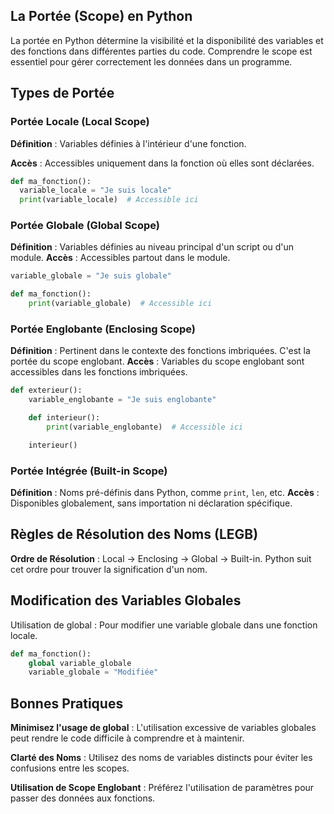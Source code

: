 ## La Portée (Scope) en Python

La portée en Python détermine la visibilité et la disponibilité des variables et des fonctions dans différentes parties du code. Comprendre le scope est essentiel pour gérer correctement les données dans un programme.

## Types de Portée

### Portée Locale (Local Scope)

**Définition** : Variables définies à l'intérieur d'une fonction.

**Accès** : Accessibles uniquement dans la fonction où elles sont déclarées.

```python
def ma_fonction():
  variable_locale = "Je suis locale"
  print(variable_locale)  # Accessible ici
```
### Portée Globale (Global Scope)

**Définition** : Variables définies au niveau principal d'un script ou d'un module.
**Accès** : Accessibles partout dans le module.

```python
variable_globale = "Je suis globale"

def ma_fonction():
    print(variable_globale)  # Accessible ici
```

### Portée Englobante (Enclosing Scope)

**Définition** : Pertinent dans le contexte des fonctions imbriquées. C'est la portée du scope englobant.
**Accès** : Variables du scope englobant sont accessibles dans les fonctions imbriquées.

```python
def exterieur():
    variable_englobante = "Je suis englobante"

    def interieur():
        print(variable_englobante)  # Accessible ici

    interieur()
```

### Portée Intégrée (Built-in Scope)

**Définition** : Noms pré-définis dans Python, comme ```print```, ```len```, etc.
**Accès** : Disponibles globalement, sans importation ni déclaration spécifique.


## Règles de Résolution des Noms (LEGB)

**Ordre de Résolution** : Local → Enclosing → Global → Built-in.
Python suit cet ordre pour trouver la signification d'un nom.

## Modification des Variables Globales

Utilisation de global : Pour modifier une variable globale dans une fonction locale.

```python
def ma_fonction():
    global variable_globale
    variable_globale = "Modifiée"
```

## Bonnes Pratiques

**Minimisez l'usage de global** : L'utilisation excessive de variables globales peut rendre le code difficile à comprendre et à maintenir.

**Clarté des Noms** : Utilisez des noms de variables distincts pour éviter les confusions entre les scopes.

**Utilisation de Scope Englobant** : Préférez l'utilisation de paramètres pour passer des données aux fonctions.
